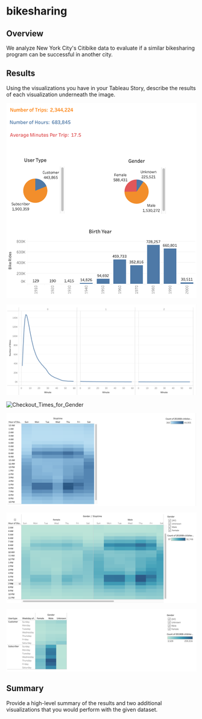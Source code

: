 # bikesharing

## Overview
We analyze New York City's Citibike data to evaluate if a similar bikesharing program can be successful in another city.

## Results
Using the visualizations you have in your Tableau Story, describe the results of each visualization underneath the image.

![Basic_Data](Basic_Data.png)

![Checkout_Times_for_Users](Checkout_Times_for_Users.png)

![Checkout_Times_for_Gender](Checkout_Times_for_Gender.png)

![Trips_by_Workday](Trips_by_Workday.png)

![Trips_by_Gender](Trips_by_Gender.png)

![Trips_by_User_Type](Trips_by_User_Type.png)



## Summary 
Provide a high-level summary of the results and two additional visualizations that you would perform with the given dataset.
